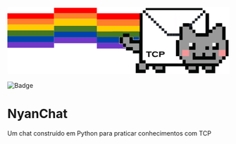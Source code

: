 ![Logo do R](https://github.com/lowliet64/NyanChat/blob/main/nyan_chat_logo.png)

![Badge](https://img.shields.io/static/v1?label=Python&message=v3.8.3&color=blue&style=<STYLE>&logo=ghost) 

# NyanChat  


Um chat construído em Python para praticar conhecimentos com TCP

